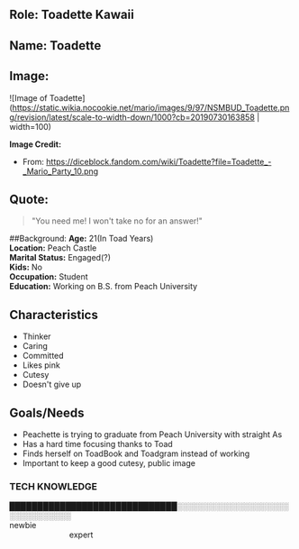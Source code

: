 
## Role: Toadette Kawaii

## Name: Toadette

## Image: 

![Image of Toadette](https://static.wikia.nocookie.net/mario/images/9/97/NSMBUD_Toadette.png/revision/latest/scale-to-width-down/1000?cb=20190730163858 | width=100)

**Image Credit:**
- From: https://diceblock.fandom.com/wiki/Toadette?file=Toadette_-_Mario_Party_10.png

## Quote:

> "You need me! I won't take no for an answer!"

##Background:
**Age:** 21(In Toad Years)<br> 
**Location:** Peach Castle<br> 
**Marital Status:** Engaged(?)<br> 
**Kids:** No<br> 
**Occupation:** Student<br> 
**Education:** Working on B.S. from Peach University 

## Characteristics
* Thinker
* Caring
* Committed
* Likes pink
* Cutesy 
* Doesn't give up


## Goals/Needs

* Peachette is trying to graduate from Peach University with straight As 
* Has a hard time focusing thanks to Toad
* Finds herself on ToadBook and Toadgram instead of working
* Important to keep a good cutesy, public image


### TECH KNOWLEDGE
██████████████████████████████░░░░░░░░░░░░░░░░░░░░░░░░░░░░░░░<br> 
newbie                                                                                                                                               expert




